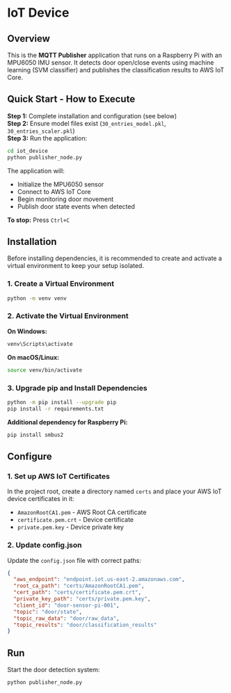 # IoT Device

## Overview
This is the **MQTT Publisher** application that runs on a Raspberry Pi with an MPU6050 IMU sensor. It detects door open/close events using machine learning (SVM classifier) and publishes the classification results to AWS IoT Core.

## Quick Start - How to Execute

**Step 1:** Complete installation and configuration (see below)  
**Step 2:** Ensure model files exist (`30_entries_model.pkl`, `30_entries_scaler.pkl`)  
**Step 3:** Run the application:
```bash
cd iot_device
python publisher_node.py
```

The application will:
- Initialize the MPU6050 sensor
- Connect to AWS IoT Core
- Begin monitoring door movement
- Publish door state events when detected

**To stop:** Press `Ctrl+C`

## Installation

Before installing dependencies, it is recommended to create and activate a virtual environment to keep your setup isolated.

### 1. Create a Virtual Environment
```bash
python -m venv venv
```

### 2. Activate the Virtual Environment

**On Windows:**
```bash
venv\Scripts\activate
```

**On macOS/Linux:**
```bash
source venv/bin/activate
```

### 3. Upgrade pip and Install Dependencies
```bash
python -m pip install --upgrade pip
pip install -r requirements.txt
```

**Additional dependency for Raspberry Pi:**
```bash
pip install smbus2
```
## Configure

### 1. Set up AWS IoT Certificates

In the project root, create a directory named `certs` and place your AWS IoT device certificates in it:
- `AmazonRootCA1.pem` - AWS Root CA certificate
- `certificate.pem.crt` - Device certificate
- `private.pem.key` - Device private key

### 2. Update config.json

Update the `config.json` file with correct paths:

```json
{
  "aws_endpoint": "endpoint.iot.us-east-2.amazonaws.com",
  "root_ca_path": "certs/AmazonRootCA1.pem",
  "cert_path": "certs/certificate.pem.crt",
  "private_key_path": "certs/private.pem.key",
  "client_id": "door-sensor-pi-001",
  "topic": "door/state",
  "topic_raw_data": "door/raw_data",
  "topic_results": "door/classification_results"
}
```
## Run

Start the door detection system:

```bash
python publisher_node.py
```
